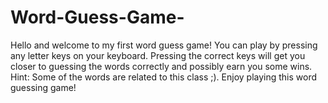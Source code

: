 # Word-Guess-Game-
Hello and welcome to my first word guess game! 
You can play by pressing any letter keys on your keyboard. 
Pressing the correct keys will get you closer to guessing the words correctly and possibly earn you some wins. 
Hint: Some of the words are related to this class ;).
Enjoy playing this word guessing game! 
